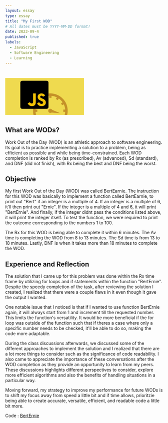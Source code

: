 ```yaml
---
layout: essay
type: essay
title: "My First WOD"
# All dates must be YYYY-MM-DD format!
date: 2023-09-4
published: true
labels:
  - JavaScript
  - Software Engineering
  - Learning
---
```


# <img width="50%" class="rounded float-start pe-4" src="../img/Javascript.png">
## What are WODs?
Work Out of the Day (WOD) is an athletic approach to software engineering. Its goal is to practice implementing a solution to a problem, being as efficient as possible and while being time-constrained. Each WOD completion is ranked by Rx (as prescribed), Av (advanced), Sd (standard), and DNF (did not finish), with Rx being the best and DNF being the worst.

## Objective
My first Work Out of the Day (WOD) was called BertEarnie. The instruction for this WOD was basically to implement a function called BertEarnie, to print out "Bert" if an integer is a multiple of 4. If an integer is a multiple of 6, it'll then print out "Ernie". If the integer is a multiple of 4 and 6, it will print "BertErnie". And finally, if the integer didnt pass the conditions listed above, it will print the integer itself. To test the function, we were required to print the outcome corresponding to the numbers 1 to 100.

The Rx for this WOD is being able to complete it within 6 minutes. The Av time is completing the WOD from 8 to 13 minutes. The Sd time is from 13 to 18 minutes. Lastly, DNF is when it takes more than 18 minutes to complete the WOD.

## Experience and Reflection
The solution that I came up for this problem was done within the Rx time frame by utilizing for loops and if statements within the function "BertErnie". Despite the speedy completion of the task, after reviewing the solution I created, I realized that there were a couple flaws in it even though it gave the output I wanted. 

One notable issue that I noticed is that if I wanted to use function BertErnie again, it will always start from 1 and increment till the requested number. This limits the function's versatility. It would be more beneficial if the for loop was outside of the function such that if theres a case where only a specific number needs to be checked, it'll be able to do so, making the code more adaptable.

During the class discussions afterwards, we discussed some of the different approaches to implement the solution and I realized that there are a lot more things to consider such as the significance of code readability. I also came to appreciate the importance of these conversations after the WOD completion as they provide an opportunity to learn from my peers. These discussions highlights different perspectives to consider, explore more efficient algorithms and also the benefits of handling situations in a particular way.

Moving forward, my strategy to improve my performance for future WODs is to shift my focus away from speed a little bit and if time allows, prioritzie being able to create accurate, versatile, efficient, and readable code a little bit more. 


Code : <a href="https://jsfiddle.net/JoyTan/s4pkcx5o/11/">BertErnie</a>

